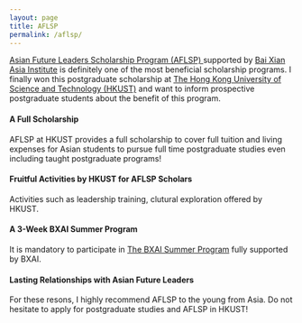 ```yaml
---
layout: page
title: AFLSP
permalink: /aflsp/
---
```


[Asian Future Leaders Scholarship Program (AFLSP) ](https://pg.ust.hk/aflsp) supported by [Bai Xian Asia Institute](https://www.bxai.org/) is definitely one of the most beneficial scholarship programs. I finally won this postgraduate scholarship at [The Hong Kong University of Science and Technology (HKUST)](https://www.ust.hk/) and want to inform prospective postgraduate students about the benefit of this program.

#### __A Full Scholarship__ 
AFLSP at HKUST provides a full scholarship to cover full tuition and living expenses for Asian students to pursue full time postgraduate studies even including taught postgraduate programs!

#### __Fruitful Activities by HKUST for AFLSP Scholars__
Activities such as leadership training, clutural exploration offered by HKUST.

#### __A 3-Week BXAI Summer Program__
It is mandatory to participate in [The BXAI Summer Program](https://www.bxai.org/aflsp/education-program/bxai-summer-program/overview/) fully supported by BXAI.  

#### __Lasting Relationships with Asian Future Leaders__


For these resons, I highly recommend AFLSP to the young from Asia. Do not hesitate to apply for postgraduate studies and AFLSP in HKUST!

